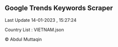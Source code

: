 

## Google Trends Keywords Scraper 
 
Last Update 14-01-2023 , 15:27:24

Country List :
VIETNAM.json



© Abdul Muttaqin 

